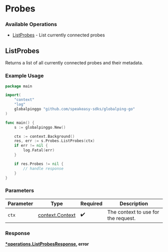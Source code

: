 # Probes

### Available Operations

* [ListProbes](#listprobes) - List currently connected probes

## ListProbes

Returns a list of all currently connected probes and their metadata.


### Example Usage

```go
package main

import(
	"context"
	"log"
	globalpinggo "github.com/speakeasy-sdks/globalping-go"
)

func main() {
    s := globalpinggo.New()

    ctx := context.Background()
    res, err := s.Probes.ListProbes(ctx)
    if err != nil {
        log.Fatal(err)
    }

    if res.Probes != nil {
        // handle response
    }
}
```

### Parameters

| Parameter                                             | Type                                                  | Required                                              | Description                                           |
| ----------------------------------------------------- | ----------------------------------------------------- | ----------------------------------------------------- | ----------------------------------------------------- |
| `ctx`                                                 | [context.Context](https://pkg.go.dev/context#Context) | :heavy_check_mark:                                    | The context to use for the request.                   |


### Response

**[*operations.ListProbesResponse](../../models/operations/listprobesresponse.md), error**


